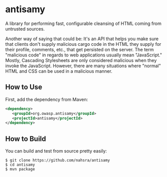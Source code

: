 antisamy
========

A library for performing fast, configurable cleansing of HTML coming from untrusted sources.

Another way of saying that could be: It's an API that helps you make sure that clients don't supply malicious cargo code in the HTML they supply for their profile, comments, etc., 
that get persisted on the server. The term "malicious code" in regards to web applications usually mean "JavaScript." Mostly, Cascading Stylesheets are only considered malicious 
when they invoke the JavaScript. However, there are many situations where "normal" HTML and CSS can be used in a malicious manner.

How to Use
----------
First, add the dependency from Maven:
```xml
<dependency>
   <groupId>org.owasp.antisamy</groupId>
   <projectId>antisamy</projectId>
</dependency>
```

How to Build
------------
You can build and test from source pretty easily:
```
$ git clone https://github.com/nahsra/antisamy
$ cd antisamy
$ mvn package
```

